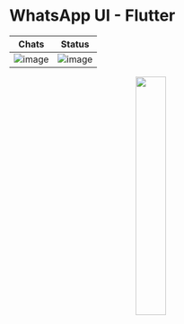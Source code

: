 # WhatsApp UI - Flutter
Chats            |  Status
:-------------------------:|:-------------------------:
![image](https://user-images.githubusercontent.com/59369881/188549464-17d28aff-f68d-4f01-a756-b22ccc5d2f18.png)  |  ![image](https://user-images.githubusercontent.com/59369881/188549575-f29bc52d-af2a-4166-bab7-b44ddfc0ec4a.png)


<p align="center" width="100%">
    <img width="33%" src="https://user-images.githubusercontent.com/59369881/188549659-e08a5b6d-f6c3-42c4-b7d3-7a6a815435b8.png">
</p>
